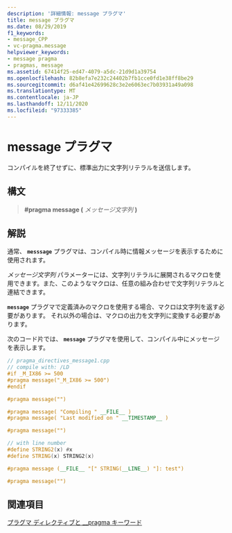 ```yaml
---
description: '詳細情報: message プラグマ'
title: message プラグマ
ms.date: 08/29/2019
f1_keywords:
- message_CPP
- vc-pragma.message
helpviewer_keywords:
- message pragma
- pragmas, message
ms.assetid: 67414f25-ed47-4079-a5dc-21d9d1a39754
ms.openlocfilehash: 82b8efa7e232c24402b7fb1cce0fd1e38ff8be29
ms.sourcegitcommit: d6af41e42699628c3e2e6063ec7b03931a49a098
ms.translationtype: MT
ms.contentlocale: ja-JP
ms.lasthandoff: 12/11/2020
ms.locfileid: "97333385"
---
```

# <a name="message-pragma"></a>message プラグマ

コンパイルを終了せずに、標準出力に文字列リテラルを送信します。

## <a name="syntax"></a>構文

> **#pragma message (** *メッセージ文字列* **)**

## <a name="remarks"></a>解説

通常、 **`messsage`** プラグマは、コンパイル時に情報メッセージを表示するために使用されます。

*メッセージ文字列* パラメーターには、文字列リテラルに展開されるマクロを使用できます。また、このようなマクロは、任意の組み合わせで文字列リテラルと連結できます。

**`message`** プラグマで定義済みのマクロを使用する場合、マクロは文字列を返す必要があります。 それ以外の場合は、マクロの出力を文字列に変換する必要があります。

次のコード片では、 **`message`** プラグマを使用して、コンパイル中にメッセージを表示します。

```cpp
// pragma_directives_message1.cpp
// compile with: /LD
#if _M_IX86 >= 500
#pragma message("_M_IX86 >= 500")
#endif

#pragma message("")

#pragma message( "Compiling " __FILE__ )
#pragma message( "Last modified on " __TIMESTAMP__ )

#pragma message("")

// with line number
#define STRING2(x) #x
#define STRING(x) STRING2(x)

#pragma message (__FILE__ "[" STRING(__LINE__) "]: test")

#pragma message("")
```

## <a name="see-also"></a>関連項目

[プラグマ ディレクティブと __pragma キーワード](../preprocessor/pragma-directives-and-the-pragma-keyword.md)
